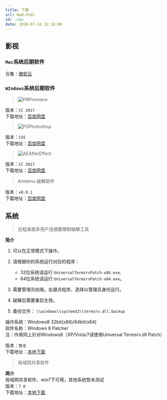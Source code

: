```yaml
---
title: 下载
url: NaN.html
id: .nan
date: 2018-07-16 22:18:00
---
```


**影视**
------

### `Mac`系统后期软件

合集：[微软云](https://nbcc3-my.sharepoint.com/:f:/g/personal/menhood_z1_tn/EqucFw8SC8RNnx3q21n9so4BAAXdJ7aGz7K2BMOOzA_dxw?e=27l7uw)

### `WIndows`系统后期软件

> ![PR](https://i.loli.net/2018/12/13/5c11da3b83bf1.jpg "PR")Premiere

版本：`CC 2017`  
下载地址：[百度网盘](http://pan.baidu.com/s/1jHL9Y2i)

> ![PS](https://i.loli.net/2018/12/13/5c11da3b8e987.jpg "PS")Photoshop

版本：`CS5`  
下载地址：[百度网盘](https://pan.baidu.com/s/129dw8)

> ![AE](https://i.loli.net/2018/12/13/5c11da3b7989b.jpg "AE")AfterEffect

版本：`CC 2017`  
下载地址：[百度网盘](http://pan.baidu.com/s/1hsjuEdm)

> Amtemu 破解软件

版本：`v0.9.1`  
下载地址：[百度网盘](http://pan.baidu.com/s/1b0lAxw)

**系统**
------

> 远程桌面多用户连接数限制破解工具

**简介**

1.  可以在正常模式下操作。
2.  请根据你的系统运行对应的程序：
    
    *   32位系统请运行 `UniversalTermsrvPatch-x86.exe`;
    *   64位系统请运行 `UniversalTermsrvPatch-x64.exe`。
3.  需要管理员权限。右键点程序，选择以管理员身份运行。
4.  破解后需要重启生效。
5.  备份文件： `\\windows\\system32\\termsrv.dll.backup`

操作系统：Windows8 32bit(x86)/64bit(x64)  
软件名称：Windows 8 Patcher  
注：作用同上针对Windows8（XP/Vista/7请使用Universal Termsrv.dll Patch）

版本：`暂无`  
下载地址：[本地下载](https://cdn.menhood.wang/2018/08/duoyonghupojie.zip)

> 局域网共享软件

**简介**  
局域网共享软件，win7下可用，其他系统暂未测试  
版本：`7.0`  
下载地址：[本地下载](https://cdn.menhood.wang/2018/08/gongxiang.zip)